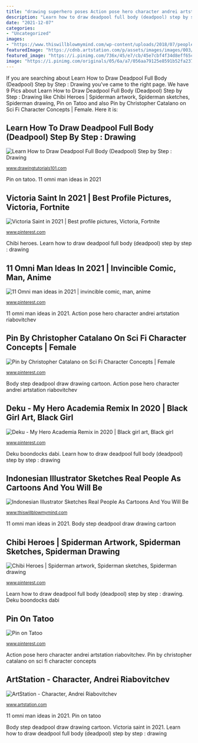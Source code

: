 ```yaml
---
title: "drawing superhero poses Action pose hero character andrei artstation riabovitchev"
description: "Learn how to draw deadpool full body (deadpool) step by step : drawing"
date: "2021-12-07"
categories:
- "Uncategorized"
images:
- "https://www.thiswillblowmymind.com/wp-content/uploads/2018/07/people-to-cartoon-characters-drawing-rudi-coverimage-1.jpg"
featuredImage: "https://cdnb.artstation.com/p/assets/images/images/003/953/377/large/andrei-riabovitchev-postapocaliptic-hero-action-pose-v03.jpg?1478863662"
featured_image: "https://i.pinimg.com/736x/45/e7/cb/45e7cbf4f34d8eff65cc92a153c4d1c1.jpg"
image: "https://i.pinimg.com/originals/05/6a/a7/056aa79125e8591b52fa237aaa6cf5ec.png"
---
```


If you are searching about Learn How to Draw Deadpool Full Body (Deadpool) Step by Step : Drawing you've came to the right page. We have 9 Pics about Learn How to Draw Deadpool Full Body (Deadpool) Step by Step : Drawing like Chibi Heroes | Spiderman artwork, Spiderman sketches, Spiderman drawing, Pin on Tatoo and also Pin by Christopher Catalano on Sci Fi Character Concepts | Female. Here it is:

## Learn How To Draw Deadpool Full Body (Deadpool) Step By Step : Drawing

![Learn How to Draw Deadpool Full Body (Deadpool) Step by Step : Drawing](http://www.drawingtutorials101.com/drawing-tutorials/Cartoon-Characters/Deadpool/deadpool-full-body/how-to-draw-Deadpool-Full-Body-step-7.png "Pin on tatoo")

<small>www.drawingtutorials101.com</small>

Pin on tatoo. 11 omni man ideas in 2021

## Victoria Saint In 2021 | Best Profile Pictures, Victoria, Fortnite

![Victoria Saint in 2021 | Best profile pictures, Victoria, Fortnite](https://i.pinimg.com/736x/ba/cc/f3/baccf3cc965b68208cda0497348f0138.jpg "Victoria saint in 2021")

<small>www.pinterest.com</small>

Chibi heroes. Learn how to draw deadpool full body (deadpool) step by step : drawing

## 11 Omni Man Ideas In 2021 | Invincible Comic, Man, Anime

![11 Omni man ideas in 2021 | invincible comic, man, anime](https://i.pinimg.com/474x/bc/b0/7e/bcb07e26901c0ab2ddf325a7466ded30.jpg "Omni invincible omniman spidey0318")

<small>www.pinterest.com</small>

11 omni man ideas in 2021. Action pose hero character andrei artstation riabovitchev

## Pin By Christopher Catalano On Sci Fi Character Concepts | Female

![Pin by Christopher Catalano on Sci Fi Character Concepts | Female](https://i.pinimg.com/originals/05/6a/a7/056aa79125e8591b52fa237aaa6cf5ec.png "Pin by christopher catalano on sci fi character concepts")

<small>www.pinterest.com</small>

Body step deadpool draw drawing cartoon. Action pose hero character andrei artstation riabovitchev

## Deku - My Hero Academia Remix In 2020 | Black Girl Art, Black Girl

![Deku - My Hero Academia Remix in 2020 | Black girl art, Black girl](https://i.pinimg.com/736x/d1/3f/76/d13f7642698b723449ba9c4b548b16d2.jpg "Pin by christopher catalano on sci fi character concepts")

<small>www.pinterest.com</small>

Deku boondocks dabi. Learn how to draw deadpool full body (deadpool) step by step : drawing

## Indonesian Illustrator Sketches Real People As Cartoons And You Will Be

![Indonesian Illustrator Sketches Real People As Cartoons And You Will Be](https://www.thiswillblowmymind.com/wp-content/uploads/2018/07/people-to-cartoon-characters-drawing-rudi-coverimage-1.jpg "Deku boondocks dabi")

<small>www.thiswillblowmymind.com</small>

11 omni man ideas in 2021. Body step deadpool draw drawing cartoon

## Chibi Heroes | Spiderman Artwork, Spiderman Sketches, Spiderman Drawing

![Chibi Heroes | Spiderman artwork, Spiderman sketches, Spiderman drawing](https://i.pinimg.com/736x/45/e7/cb/45e7cbf4f34d8eff65cc92a153c4d1c1.jpg "Pin on tatoo")

<small>www.pinterest.com</small>

Learn how to draw deadpool full body (deadpool) step by step : drawing. Deku boondocks dabi

## Pin On Tatoo

![Pin on Tatoo](https://i.pinimg.com/736x/dc/04/44/dc0444c15a2c8a97291b57c7d62850c7.jpg "Chibi heroes")

<small>www.pinterest.com</small>

Action pose hero character andrei artstation riabovitchev. Pin by christopher catalano on sci fi character concepts

## ArtStation - Character, Andrei Riabovitchev

![ArtStation - Character, Andrei Riabovitchev](https://cdnb.artstation.com/p/assets/images/images/003/953/377/large/andrei-riabovitchev-postapocaliptic-hero-action-pose-v03.jpg?1478863662 "Pose ironman landing hero super 3d poses reference action base drawing")

<small>www.artstation.com</small>

11 omni man ideas in 2021. Pin on tatoo

Body step deadpool draw drawing cartoon. Victoria saint in 2021. Learn how to draw deadpool full body (deadpool) step by step : drawing
